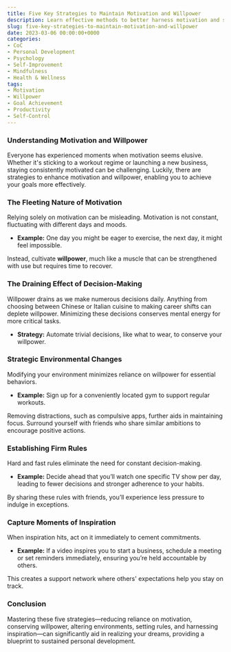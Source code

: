 ```yaml
---
title: Five Key Strategies to Maintain Motivation and Willpower
description: Learn effective methods to better harness motivation and strengthen willpower for achieving your goals.
slug: five-key-strategies-to-maintain-motivation-and-willpower
date: 2023-03-06 00:00:00+0000
categories:
- CoC
- Personal Development
- Psychology
- Self-Improvement
- Mindfulness
- Health & Wellness
tags:
- Motivation
- Willpower
- Goal Achievement
- Productivity
- Self-Control
---
```


### Understanding Motivation and Willpower

Everyone has experienced moments when motivation seems elusive. Whether it's sticking to a workout regime or launching a new business, staying consistently motivated can be challenging. Luckily, there are strategies to enhance motivation and willpower, enabling you to achieve your goals more effectively.

### The Fleeting Nature of Motivation

Relying solely on motivation can be misleading. Motivation is not constant, fluctuating with different days and moods.

- **Example:** One day you might be eager to exercise, the next day, it might feel impossible.

Instead, cultivate **willpower**, much like a muscle that can be strengthened with use but requires time to recover.

### The Draining Effect of Decision-Making

Willpower drains as we make numerous decisions daily. Anything from choosing between Chinese or Italian cuisine to making career shifts can deplete willpower. Minimizing these decisions conserves mental energy for more critical tasks.

- **Strategy:** Automate trivial decisions, like what to wear, to conserve your willpower.

### Strategic Environmental Changes

Modifying your environment minimizes reliance on willpower for essential behaviors.

- **Example:** Sign up for a conveniently located gym to support regular workouts.

Removing distractions, such as compulsive apps, further aids in maintaining focus. Surround yourself with friends who share similar ambitions to encourage positive actions.

### Establishing Firm Rules

Hard and fast rules eliminate the need for constant decision-making.

- **Example:** Decide ahead that you’ll watch one specific TV show per day, leading to fewer decisions and stronger adherence to your habits.

By sharing these rules with friends, you’ll experience less pressure to indulge in exceptions.

### Capture Moments of Inspiration

When inspiration hits, act on it immediately to cement commitments.

- **Example:** If a video inspires you to start a business, schedule a meeting or set reminders immediately, ensuring you’re held accountable by others.

This creates a support network where others' expectations help you stay on track.

### Conclusion

Mastering these five strategies—reducing reliance on motivation, conserving willpower, altering environments, setting rules, and harnessing inspiration—can significantly aid in realizing your dreams, providing a blueprint to sustained personal development.
